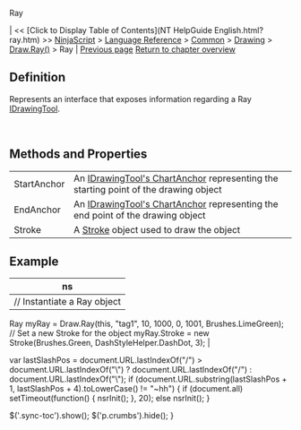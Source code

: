 ﻿










 


Ray







| &lt;&lt; [Click to Display Table of Contents](NT HelpGuide English.html?ray.htm) &gt;&gt;
 [NinjaScript](ninjascript.htm) &gt; [Language Reference](language_reference_wip.htm) &gt; [Common](common.htm) &gt; [Drawing](drawing.htm) &gt; [Draw.Ray()](draw_ray.htm) &gt;
Ray | [Previous page](draw_ray.htm)
[Return to chapter overview](draw_ray.htm)










Definition
----------


Represents an interface that exposes information regarding a Ray [IDrawingTool](idrawingtool.htm).


 


Methods and Properties
----------------------




|  |  |
| --- | --- |
| StartAnchor | An [IDrawingTool's ChartAnchor](idrawingtool.htm#chartanchor) representing the starting point of the drawing object |
| EndAnchor | An [IDrawingTool's ChartAnchor](idrawingtool.htm#chartanchor) representing the end point of the drawing object |
| Stroke | A [Stroke](stroke_class.htm) object used to draw the object |





Example
-------




| ns |
| --- |
| // Instantiate a Ray object
Ray myRay = Draw.Ray(this, "tag1", 10, 1000, 0, 1001, Brushes.LimeGreen);
 
// Set a new Stroke for the object
myRay.Stroke = new Stroke(Brushes.Green, DashStyleHelper.DashDot, 3); |






 
 var lastSlashPos = document.URL.lastIndexOf("/") &gt; document.URL.lastIndexOf("\\") ? document.URL.lastIndexOf("/") : document.URL.lastIndexOf("\\");
 if (document.URL.substring(lastSlashPos + 1, lastSlashPos + 4).toLowerCase() != "~hh") {
 if (document.all) setTimeout(function() {
 nsrInit();
 }, 20);
 else nsrInit();
 }
 
 
 $('.sync-toc').show();
 $('p.crumbs').hide();
 }
 
 
 



